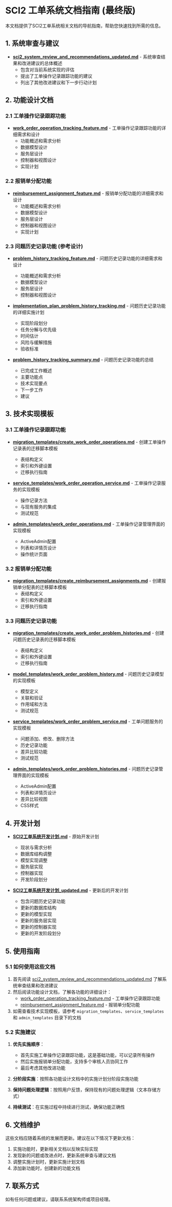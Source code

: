 # SCI2 工单系统文档指南 (最终版)

本文档提供了SCI2工单系统相关文档的导航指南，帮助您快速找到所需的信息。

## 1. 系统审查与建议

- [**sci2_system_review_and_recommendations_updated.md**](./sci2_system_review_and_recommendations_updated.md) - 系统审查结果和改进建议的总体概述
  - 包含对当前系统实现的评估
  - 提出了工单操作记录跟踪功能的建议
  - 列出了其他改进建议和下一步行动计划

## 2. 功能设计文档

### 2.1 工单操作记录跟踪功能

- [**work_order_operation_tracking_feature.md**](./work_order_operation_tracking_feature.md) - 工单操作记录跟踪功能的详细需求和设计
  - 功能概述和需求分析
  - 数据模型设计
  - 服务层设计
  - 控制器和视图设计
  - 实现计划

### 2.2 报销单分配功能

- [**reimbursement_assignment_feature.md**](./reimbursement_assignment_feature.md) - 报销单分配功能的详细需求和设计
  - 功能概述和需求分析
  - 数据模型设计
  - 服务层设计
  - 控制器和视图设计
  - 实现计划

### 2.3 问题历史记录功能 (参考设计)

- [**problem_history_tracking_feature.md**](./problem_history_tracking_feature.md) - 问题历史记录功能的详细需求和设计
  - 功能概述和需求分析
  - 数据模型设计
  - 服务层设计
  - 控制器和视图设计

- [**implementation_plan_problem_history_tracking.md**](./implementation_plan_problem_history_tracking.md) - 问题历史记录功能的详细实施计划
  - 实现阶段划分
  - 任务分解与优先级
  - 时间估计
  - 风险与缓解措施
  - 验收标准

- [**problem_history_tracking_summary.md**](./problem_history_tracking_summary.md) - 问题历史记录功能的总结
  - 已完成工作概述
  - 主要功能点
  - 技术实现要点
  - 下一步工作
  - 建议

## 3. 技术实现模板

### 3.1 工单操作记录跟踪功能

- [**migration_templates/create_work_order_operations.md**](./migration_templates/create_work_order_operations.md) - 创建工单操作记录表的迁移脚本模板
  - 表结构定义
  - 索引和外键设置
  - 迁移执行指南

- [**service_templates/work_order_operation_service.md**](./service_templates/work_order_operation_service.md) - 工单操作记录服务的实现模板
  - 操作记录方法
  - 与现有服务的集成
  - 测试规范

- [**admin_templates/work_order_operations.md**](./admin_templates/work_order_operations.md) - 工单操作记录管理界面的实现模板
  - ActiveAdmin配置
  - 列表和详情页设计
  - 操作统计页面

### 3.2 报销单分配功能

- [**migration_templates/create_reimbursement_assignments.md**](./migration_templates/create_reimbursement_assignments.md) - 创建报销单分配表的迁移脚本模板
  - 表结构定义
  - 索引和外键设置
  - 迁移执行指南

### 3.3 问题历史记录功能

- [**migration_templates/create_work_order_problem_histories.md**](./migration_templates/create_work_order_problem_histories.md) - 创建问题历史记录表的迁移脚本模板
  - 表结构定义
  - 索引和外键设置
  - 迁移执行指南

- [**model_templates/work_order_problem_history.md**](./model_templates/work_order_problem_history.md) - 问题历史记录模型的实现模板
  - 模型定义
  - 关联和验证
  - 作用域和方法
  - 测试规范

- [**service_templates/work_order_problem_service.md**](./service_templates/work_order_problem_service.md) - 工单问题服务的实现模板
  - 问题添加、修改、删除方法
  - 历史记录功能
  - 差异比较功能
  - 测试规范

- [**admin_templates/work_order_problem_histories.md**](./admin_templates/work_order_problem_histories.md) - 问题历史记录管理界面的实现模板
  - ActiveAdmin配置
  - 列表和详情页设计
  - 差异比较视图
  - CSS样式

## 4. 开发计划

- [**SCI2工单系统开发计划.md**](./SCI2工单系统开发计划.md) - 原始开发计划
  - 现状与需求分析
  - 数据库结构调整
  - 模型实现调整
  - 服务层实现
  - 控制器实现
  - 开发阶段划分

- [**SCI2工单系统开发计划_updated.md**](./SCI2工单系统开发计划_updated.md) - 更新后的开发计划
  - 包含问题历史记录功能
  - 更新的数据库结构
  - 更新的模型实现
  - 更新的服务层实现
  - 更新的控制器实现
  - 更新的开发阶段划分

## 5. 使用指南

### 5.1 如何使用这些文档

1. 首先阅读 [sci2_system_review_and_recommendations_updated.md](./sci2_system_review_and_recommendations_updated.md) 了解系统审查结果和改进建议
2. 然后阅读功能设计文档，了解各功能的详细设计：
   - [work_order_operation_tracking_feature.md](./work_order_operation_tracking_feature.md) - 工单操作记录跟踪功能
   - [reimbursement_assignment_feature.md](./reimbursement_assignment_feature.md) - 报销单分配功能
3. 如需查看技术实现模板，请参考 `migration_templates`、`service_templates` 和 `admin_templates` 目录下的文档

### 5.2 实施建议

1. **优先实施顺序**：
   - 首先实施工单操作记录跟踪功能，这是基础功能，可以记录所有操作
   - 然后实施报销单分配功能，支持多个审核人员协同工作
   - 最后考虑其他改进功能

2. **分阶段实施**：按照各功能设计文档中的实施计划分阶段实施功能

3. **保持问题处理逻辑**：按照用户反馈，保持现有的问题处理逻辑（文本存储方式）

4. **持续测试**：在实施过程中持续进行测试，确保功能正确性

## 6. 文档维护

这些文档应随着系统的发展而更新。建议在以下情况下更新文档：

1. 实施功能时，更新相关文档以反映实际实现
2. 发现新的问题或改进点时，更新系统审查与建议文档
3. 调整实施计划时，更新实施计划文档
4. 添加新功能时，创建新的功能文档

## 7. 联系方式

如有任何问题或建议，请联系系统架构师或项目经理。